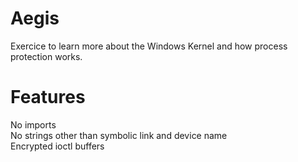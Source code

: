 # Aegis

Exercice to learn more about the Windows Kernel and how process protection works.

# Features
No imports<br>
No strings other than symbolic link and device name<br>
Encrypted ioctl buffers<br>
